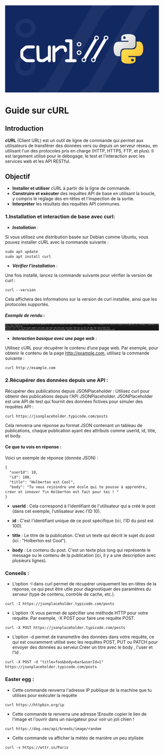 ![alt text](IMGcurl/Curl.png)

# Guide sur cURL

## Introduction
__cURL__ (Client URL) est un outil de ligne de commande qui permet aux utilisateurs de transférer des données vers ou depuis un serveur réseau, en utilisant l'un des protocoles pris en charge (HTTP, HTTPS, FTP, et plus). Il est largement utilisé pour le débogage, le test et l'interaction avec les services web et les API RESTful.

## Objectif

* __Installer et utiliser__ cURL à partir de la ligne de commande.
* __Construire et exécuter__ des requêtes API de base en utilisant la boucle, y compris le réglage des en-têtes et l'inspection de la sortie.
* __Interpréter__ les résultats des requêtes API communes.


### 1.Installation et interaction de base avec curl:

* *__Installation__* :

Si vous utilisez une distribution basée sur Debian comme Ubuntu, vous pouvez installer cURL avec la commande suivante :

```
sudo apt update
sudo apt install curl
```

* *__Vérifier l’installation__* :

Une fois installé, lancez la commande suivante pour vérifier la version de curl :
```
curl --version
```

Cela affichera des informations sur la version de curl installée, ainsi que les protocoles supportés.

#### _Exemple de rendu_ :

![alt text](IMGcurl/versio_CURL.png)

* *__Interaction basique avec une page web__*  :

Utilisez cURL pour récupérer le contenu d’une page web. Par exemple, pour obtenir le contenu de la page http://example.com, utilisez la commande suivante :
```
curl http://example.com
```

### 2.Récupérer des données depuis une API :

Récupérer des publications depuis JSONPlaceholder :
Utilisez curl pour obtenir des publications depuis l'API JSONPlaceholder. JSONPlaceholder est une API de test qui fournit des données fictives pour simuler des requêtes API :
```
curl https://jsonplaceholder.typicode.com/posts
```
Cela renverra une réponse au format JSON contenant un tableau de publications, chaque publication ayant des attributs comme userId, id, title, et body.

#### Ce que tu vois en réponse :

Voici un exemple de réponse (donnée JSON) :
```
{
  "userId": 10,
  "id": 100,
  "title": "Holberton est Cool",
  "body": "Tu veux rejoindre une école qui te pousse à apprendre, créer et innover ?\n Holberton est fait pour toi ! "
}
```
* __userId__ : Cela correspond à l'identifiant de l'utilisateur qui a créé le post (dans cet exemple, l'utilisateur avec l'ID 10).

* __id__ : C'est l'identifiant unique de ce post spécifique (ici, l'ID du post est 100).

* __title__ : Le titre de la publication. C’est un texte qui décrit le sujet du post (ici : "Holberton est Cool").

* __body__ : Le contenu du post. C'est un texte plus long qui représente le message ou le contenu de la publication (ici, il y a une description avec plusieurs lignes).

### Conseils :

* L’option -I dans curl permet de récupérer uniquement les en-têtes de la réponse, ce qui peut être utile pour diagnostiquer des paramètres du serveur (type de contenu, contrôle de cache, etc.).
```
curl -I https://jsonplaceholder.typicode.com/posts
```
* L’option -X vous permet de spécifier une méthode HTTP pour votre requête. Par exemple, -X POST pour faire une requête POST.
```
curl -X POST https://jsonplaceholder.typicode.com/posts 
```
* L’option -d permet de transmettre des données dans votre requête, ce qui est couramment utilisé avec les requêtes POST, PUT ou PATCH pour envoyer des données au serveur.Créer un titre avec le body , l'user et l'Id .

```
curl -X POST -d "title=foo&body=bar&userId=1" https://jsonplaceholder.typicode.com/posts
```

### Easter egg :

* Cette commande renverra l'adresse IP publique de la machine que tu utilises pour exécuter la requête 

```
curl https://httpbin.org/ip
```

* Cette commande te renverra une adresse !Ensuite copier le lien de l'image et l'ouvrir dans un navigateur pour voir un joli chien !

```
curl https://dog.ceo/api/breeds/image/random
```
* Cette commande va afficher la météo de manière un peu stylisée
```
curl -s https://wttr.in/Paris
```
